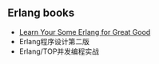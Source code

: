 ## Erlang books

* [Learn Your Some Erlang for Great Good](http://learnsomeerlang.com)
* Erlang程序设计第二版
* Erlang/TOP并发编程实战
